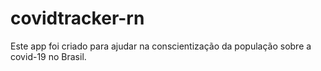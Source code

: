 # covidtracker-rn
Este app foi criado para ajudar na conscientização da população sobre a covid-19 no Brasil.
